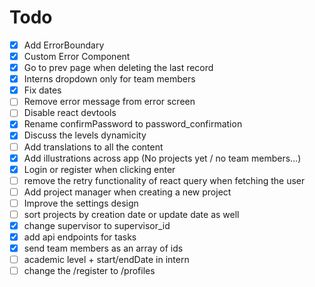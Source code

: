 # Todo

- [x] Add ErrorBoundary
- [x] Custom Error Component
- [x] Go to prev page when deleting the last record
- [x] Interns dropdown only for team members
- [x] Fix dates
- [ ] Remove error message from error screen
- [ ] Disable react devtools
- [x] Rename confirmPassword to password_confirmation
- [x] Discuss the levels dynamicity
- [ ] Add translations to all the content
- [x] Add illustrations across app (No projects yet / no team members...)
- [x] Login or register when clicking enter
- [ ] remove the retry functionality of react query when fetching the user
- [ ] Add project manager when creating a new project
- [ ] Improve the settings design
- [ ] sort projects by creation date or update date as well
- [x] change supervisor to supervisor_id
- [x] add api endpoints for tasks
- [x] send team members as an array of ids
- [ ] academic level + start/endDate in intern 
- [ ] change the /register to /profiles